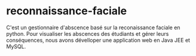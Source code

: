 # reconnaissance-faciale

C'est un gestionnaire d'abscence basé sur la reconaissance faciale en python.
Pour visualiser les abscences des étudiants et gérer leurs conséquences, nous avons dévelloper une application web en Java JEE et MySQL.
